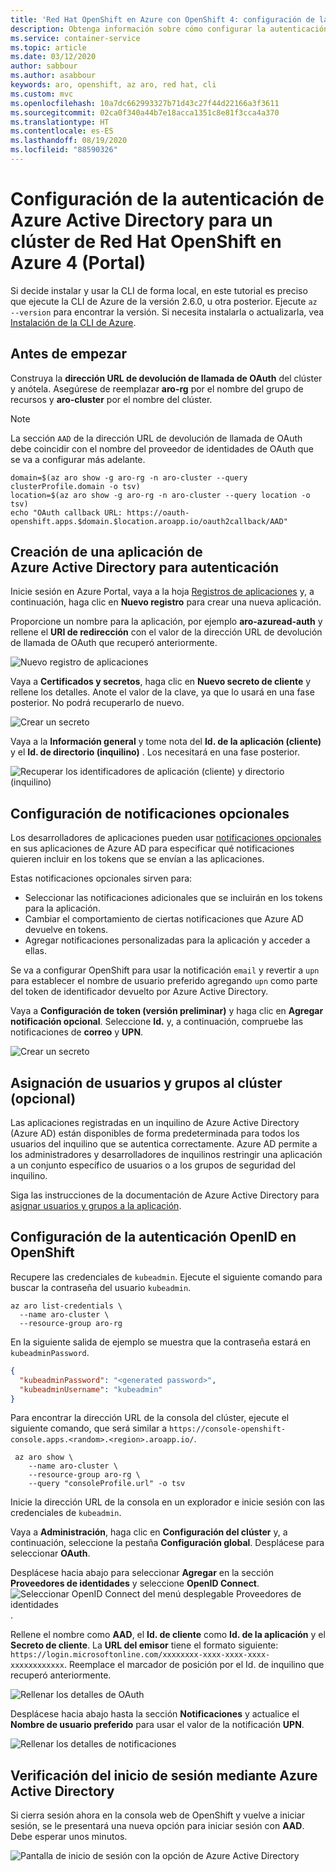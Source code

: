 ```yaml
---
title: 'Red Hat OpenShift en Azure con OpenShift 4: configuración de la autenticación de Azure Active Directory mediante Azure Portal y la consola web de OpenShift'
description: Obtenga información sobre cómo configurar la autenticación de Azure Active Directory para un clúster de Red Hat OpenShift en Azure que ejecute OpenShift 4 mediante Azure Portal y la consola web de OpenShift.
ms.service: container-service
ms.topic: article
ms.date: 03/12/2020
author: sabbour
ms.author: asabbour
keywords: aro, openshift, az aro, red hat, cli
ms.custom: mvc
ms.openlocfilehash: 10a7dc662993327b71d43c27f44d22166a3f3611
ms.sourcegitcommit: 02ca0f340a44b7e18acca1351c8e81f3cca4a370
ms.translationtype: HT
ms.contentlocale: es-ES
ms.lasthandoff: 08/19/2020
ms.locfileid: "88590326"
---
```

# <a name="configure-azure-active-directory-authentication-for-an-azure-red-hat-openshift-4-cluster-portal"></a>Configuración de la autenticación de Azure Active Directory para un clúster de Red Hat OpenShift en Azure 4 (Portal)

Si decide instalar y usar la CLI de forma local, en este tutorial es preciso que ejecute la CLI de Azure de la versión 2.6.0, u otra posterior. Ejecute `az --version` para encontrar la versión. Si necesita instalarla o actualizarla, vea [Instalación de la CLI de Azure](https://docs.microsoft.com/cli/azure/install-azure-cli?view=azure-cli-latest).

## <a name="before-you-begin"></a>Antes de empezar

Construya la **dirección URL de devolución de llamada de OAuth** del clúster y anótela. Asegúrese de reemplazar **aro-rg** por el nombre del grupo de recursos y **aro-cluster** por el nombre del clúster.

> [!NOTE]
> La sección `AAD` de la dirección URL de devolución de llamada de OAuth debe coincidir con el nombre del proveedor de identidades de OAuth que se va a configurar más adelante.

```azurecli-interactive
domain=$(az aro show -g aro-rg -n aro-cluster --query clusterProfile.domain -o tsv)
location=$(az aro show -g aro-rg -n aro-cluster --query location -o tsv)
echo "OAuth callback URL: https://oauth-openshift.apps.$domain.$location.aroapp.io/oauth2callback/AAD"
```

## <a name="create-an-azure-active-directory-application-for-authentication"></a>Creación de una aplicación de Azure Active Directory para autenticación

Inicie sesión en Azure Portal, vaya a la hoja [Registros de aplicaciones](https://ms.portal.azure.com/#blade/Microsoft_AAD_RegisteredApps/ApplicationsListBlade) y, a continuación, haga clic en **Nuevo registro** para crear una nueva aplicación.

Proporcione un nombre para la aplicación, por ejemplo **aro-azuread-auth** y rellene el **URI de redirección** con el valor de la dirección URL de devolución de llamada de OAuth que recuperó anteriormente.

![Nuevo registro de aplicaciones](media/aro4-ad-registerapp.png)

Vaya a **Certificados y secretos**, haga clic en **Nuevo secreto de cliente** y rellene los detalles. Anote el valor de la clave, ya que lo usará en una fase posterior. No podrá recuperarlo de nuevo.

![Crear un secreto](media/aro4-ad-clientsecret.png)

Vaya a la **Información general** y tome nota del **Id. de la aplicación (cliente)** y el **Id. de directorio (inquilino)** . Los necesitará en una fase posterior.

![Recuperar los identificadores de aplicación (cliente) y directorio (inquilino)](media/aro4-ad-ids.png)

## <a name="configure-optional-claims"></a>Configuración de notificaciones opcionales

Los desarrolladores de aplicaciones pueden usar [notificaciones opcionales](https://docs.microsoft.com/azure/active-directory/develop/active-directory-optional-claims) en sus aplicaciones de Azure AD para especificar qué notificaciones quieren incluir en los tokens que se envían a las aplicaciones.

Estas notificaciones opcionales sirven para:

* Seleccionar las notificaciones adicionales que se incluirán en los tokens para la aplicación.
* Cambiar el comportamiento de ciertas notificaciones que Azure AD devuelve en tokens.
* Agregar notificaciones personalizadas para la aplicación y acceder a ellas.

Se va a configurar OpenShift para usar la notificación `email` y revertir a `upn` para establecer el nombre de usuario preferido agregando `upn` como parte del token de identificador devuelto por Azure Active Directory.

Vaya a **Configuración de token (versión preliminar)** y haga clic en **Agregar notificación opcional**. Seleccione **Id.** y, a continuación, compruebe las notificaciones de **correo** y **UPN**.

![Crear un secreto](media/aro4-ad-tokens.png)

## <a name="assign-users-and-groups-to-the-cluster-optional"></a>Asignación de usuarios y grupos al clúster (opcional)

Las aplicaciones registradas en un inquilino de Azure Active Directory (Azure AD) están disponibles de forma predeterminada para todos los usuarios del inquilino que se autentica correctamente. Azure AD permite a los administradores y desarrolladores de inquilinos restringir una aplicación a un conjunto específico de usuarios o a los grupos de seguridad del inquilino.

Siga las instrucciones de la documentación de Azure Active Directory para [asignar usuarios y grupos a la aplicación](https://docs.microsoft.com/azure/active-directory/develop/howto-restrict-your-app-to-a-set-of-users#app-registration).

## <a name="configure-openshift-openid-authentication"></a>Configuración de la autenticación OpenID en OpenShift

Recupere las credenciales de `kubeadmin`. Ejecute el siguiente comando para buscar la contraseña del usuario `kubeadmin`.

```azurecli-interactive
az aro list-credentials \
  --name aro-cluster \
  --resource-group aro-rg
```

En la siguiente salida de ejemplo se muestra que la contraseña estará en `kubeadminPassword`.

```json
{
  "kubeadminPassword": "<generated password>",
  "kubeadminUsername": "kubeadmin"
}
```

Para encontrar la dirección URL de la consola del clúster, ejecute el siguiente comando, que será similar a `https://console-openshift-console.apps.<random>.<region>.aroapp.io/`.

```azurecli-interactive
 az aro show \
    --name aro-cluster \
    --resource-group aro-rg \
    --query "consoleProfile.url" -o tsv
```

Inicie la dirección URL de la consola en un explorador e inicie sesión con las credenciales de `kubeadmin`.

Vaya a **Administración**, haga clic en **Configuración del clúster** y, a continuación, seleccione la pestaña **Configuración global**. Desplácese para seleccionar **OAuth**.

Desplácese hacia abajo para seleccionar **Agregar** en la sección **Proveedores de identidades** y seleccione **OpenID Connect**.
![Seleccionar OpenID Connect del menú desplegable Proveedores de identidades](media/aro4-oauth-idpdrop.png).

Rellene el nombre como **AAD**, el **Id. de cliente** como **Id. de la aplicación** y el **Secreto de cliente**. La **URL del emisor** tiene el formato siguiente: `https://login.microsoftonline.com/xxxxxxxx-xxxx-xxxx-xxxx-xxxxxxxxxxxx`. Reemplace el marcador de posición por el Id. de inquilino que recuperó anteriormente.

![Rellenar los detalles de OAuth](media/aro4-oauth-idp-1.png)

Desplácese hacia abajo hasta la sección **Notificaciones** y actualice el **Nombre de usuario preferido** para usar el valor de la notificación **UPN**.

![Rellenar los detalles de notificaciones](media/aro4-oauth-idp-2.png)

## <a name="verify-login-through-azure-active-directory"></a>Verificación del inicio de sesión mediante Azure Active Directory

Si cierra sesión ahora en la consola web de OpenShift y vuelve a iniciar sesión, se le presentará una nueva opción para iniciar sesión con **AAD**. Debe esperar unos minutos.

![Pantalla de inicio de sesión con la opción de Azure Active Directory](media/aro4-login-2.png)
